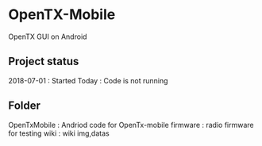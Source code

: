 # OpenTX-Mobile
OpenTX GUI on Android

## Project status
 2018-07-01 : Started
 Today : Code is not running

## Folder
 OpenTxMobile : Andriod code for OpenTx-mobile
 firmware : radio firmware for testing
 wiki : wiki img,datas
